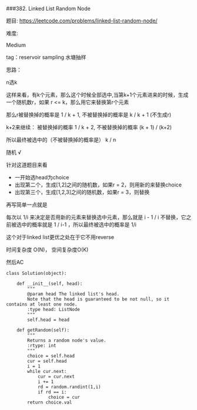 
###382. Linked List Random Node


题目:
<https://leetcode.com/problems/linked-list-random-node/>


难度:

Medium



tag：reservoir sampling 水塘抽样 


思路：

n选k


这样来看，有k个元素，那么这个时候全部选中,当第k+1个元素进来的时候，生成一个随机数r，如果 r <= k，那么用它来替换第r个元素

那么r被替换掉的概率是 1 / k + 1, 不被替换掉的概率是 k / k + 1 (不生成r)

k+2来继续： 被替换掉的概率  1 / k + 2, 不被替换掉的概率  (k + 1) / (k+2)

所以最终被选中的（不被替换掉的概率是） k / n

随机 √


针对这道题目来看

- 一开始选head为choice
- 出现第二个，生成[1,2]之间的随机数，如果r = 2，则用新的来替换choice
- 出现第三个，生成[1,2,3]之间的随机数，如果r = 3，则替换

再写简单一点就是


每次以 1/i 来决定是否用新的元素来替换选中元素，那么就是 i - 1 / i 不替换，它之前被选中的概率就是  1 / i-1 ，所以最终被选中的概率是 1/i

这个对于linked list更优之处在于它不用reverse

时间复杂度 O(N)， 空间复杂度O(K)


然后AC


```
class Solution(object):

    def __init__(self, head):
        """
        @param head The linked list's head.
        Note that the head is guaranteed to be not null, so it contains at least one node.
        :type head: ListNode
        """
        self.head = head

    def getRandom(self):
        """
        Returns a random node's value.
        :rtype: int
        """
        choice = self.head 
        cur = self.head
        i = 1
        while cur.next:
            cur = cur.next
            i += 1
            rd = random.randint(1,i)
            if rd == i:
                choice = cur
        return choice.val
```
